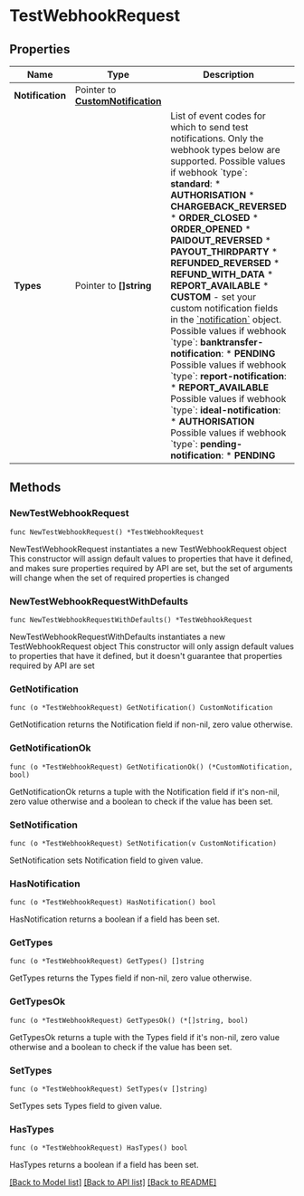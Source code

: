 # TestWebhookRequest

## Properties

Name | Type | Description | Notes
------------ | ------------- | ------------- | -------------
**Notification** | Pointer to [**CustomNotification**](CustomNotification.md) |  | [optional] 
**Types** | Pointer to **[]string** | List of event codes for which to send test notifications. Only the webhook types below are supported.   Possible values if webhook &#x60;type&#x60;: **standard**:  * **AUTHORISATION** * **CHARGEBACK_REVERSED** * **ORDER_CLOSED** * **ORDER_OPENED** * **PAIDOUT_REVERSED** * **PAYOUT_THIRDPARTY** * **REFUNDED_REVERSED** * **REFUND_WITH_DATA** * **REPORT_AVAILABLE** * **CUSTOM** - set your custom notification fields in the [&#x60;notification&#x60;](https://docs.adyen.com/api-explorer/#/ManagementService/v1/post/companies/{companyId}/webhooks/{webhookId}/test__reqParam_notification) object.  Possible values if webhook &#x60;type&#x60;: **banktransfer-notification**:  * **PENDING**  Possible values if webhook &#x60;type&#x60;: **report-notification**:  * **REPORT_AVAILABLE**  Possible values if webhook &#x60;type&#x60;: **ideal-notification**:  * **AUTHORISATION**  Possible values if webhook &#x60;type&#x60;: **pending-notification**:  * **PENDING**  | [optional] 

## Methods

### NewTestWebhookRequest

`func NewTestWebhookRequest() *TestWebhookRequest`

NewTestWebhookRequest instantiates a new TestWebhookRequest object
This constructor will assign default values to properties that have it defined,
and makes sure properties required by API are set, but the set of arguments
will change when the set of required properties is changed

### NewTestWebhookRequestWithDefaults

`func NewTestWebhookRequestWithDefaults() *TestWebhookRequest`

NewTestWebhookRequestWithDefaults instantiates a new TestWebhookRequest object
This constructor will only assign default values to properties that have it defined,
but it doesn't guarantee that properties required by API are set

### GetNotification

`func (o *TestWebhookRequest) GetNotification() CustomNotification`

GetNotification returns the Notification field if non-nil, zero value otherwise.

### GetNotificationOk

`func (o *TestWebhookRequest) GetNotificationOk() (*CustomNotification, bool)`

GetNotificationOk returns a tuple with the Notification field if it's non-nil, zero value otherwise
and a boolean to check if the value has been set.

### SetNotification

`func (o *TestWebhookRequest) SetNotification(v CustomNotification)`

SetNotification sets Notification field to given value.

### HasNotification

`func (o *TestWebhookRequest) HasNotification() bool`

HasNotification returns a boolean if a field has been set.

### GetTypes

`func (o *TestWebhookRequest) GetTypes() []string`

GetTypes returns the Types field if non-nil, zero value otherwise.

### GetTypesOk

`func (o *TestWebhookRequest) GetTypesOk() (*[]string, bool)`

GetTypesOk returns a tuple with the Types field if it's non-nil, zero value otherwise
and a boolean to check if the value has been set.

### SetTypes

`func (o *TestWebhookRequest) SetTypes(v []string)`

SetTypes sets Types field to given value.

### HasTypes

`func (o *TestWebhookRequest) HasTypes() bool`

HasTypes returns a boolean if a field has been set.


[[Back to Model list]](../README.md#documentation-for-models) [[Back to API list]](../README.md#documentation-for-api-endpoints) [[Back to README]](../README.md)


